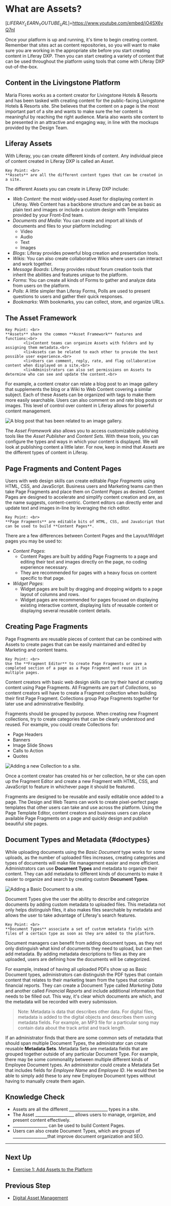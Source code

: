 # What are Assets?

[$LIFERAY_LEARN_YOUTUBE_URL$]=https://www.youtube.com/embed/jO4SX6yQ7nI

Once your platform is up and running, it's time to begin creating content. Remember that sites act as content repositories, so you will want to make sure you are working in the appropriate site before you start creating content in Liferay DXP. Then you can start creating a variety of content that can be used throughout the platform using tools that come with Liferay DXP out-of-the-box.

## Content in the Livingstone Platform

Maria Flores works as a content creator for Livingstone Hotels & Resorts and has been tasked with creating content for the public-facing Livingstone Hotels & Resorts site. She believes that the content on a page is the most important part of a site and wants to make sure the her content is meaningful by reaching the right audience. Maria also wants site content to be presented in an attractive and engaging way, in line with the mockups provided by the Design Team.

## Liferay Assets

With Liferay, you can create different kinds of content. Any individual piece of content created in Liferay DXP is called an _Asset_.

```{important}
Key Point: <br>
**Assets** are all the different content types that can be created in a site.
```

The different Assets you can create in Liferay DXP include:

* _Web Content_: the most widely-used Asset for displaying content in Liferay. Web Content has a backbone structure and can be as basic as plain text and images or include a custom design with Templates provided by your Front-End team.
* _Documents and Media_: You can create and import all kinds of documents and files to your platform including:
	* Video
	* Audio
	* Text
	* Images
* _Blogs_: Liferay provides powerful blog creation and presentation tools.
* _Wikis_: You can also create collaborative Wikis where users can interact and work together.
* _Message Boards_: Liferay provides robust forum creation tools that inherit the abilities and features unique to the platform.
* _Forms_: You can create all kinds of Forms to gather and analyze data from users on the platform.
* _Polls_: A little simpler than Liferay Forms, Polls are used to present questions to users and gather their quick responses.
* _Bookmarks_: With bookmarks, you can collect, store, and organize URLs.

## The Asset Framework

```{important}
Key Point: <br>
**Assets** share the common **Asset Framework** features and functions:<br>
		<li>Content teams can organize Assets with folders and by assigning them metadata.<br>
		<li>Assets can be related to each other to provide the best possible user experience.<br>
		<li>Users can comment, reply, rate, and flag collaborative content when displayed on a site.<br>
		<li>Administrators can also set permissions on Assets to determine who can see and update the content.<br>
```

For example, a content creator can relate a blog post to an image gallery that supplements the blog or a Wiki to Web Content covering a similar subject. Each of these Assets can be organized with tags to make them more easily searchable. Users can also comment on and rate blog posts or images. This level of control over content in Liferay allows for powerful content management.

![A blog post that has been related to an image gallery.](./images/related.png)

The _Asset Framework_ also allows you to access customizable publishing tools like the _Asset Publisher_ and _Content Sets_. With these tools, you can configure the types and ways in which your content is displayed. We will look at publishing content a little later. For now, keep in mind that _Assets_ are the different types of content in Liferay.

## Page Fragments and Content Pages

Users with web design skills can create editable _Page Fragments_ using HTML, CSS, and JavaScript. Business users and Marketing teams can then take Page Fragments and place them on _Content Pages_ as desired. Content Pages are designed to accelerate and simplify content creation and are, as the name suggests, content-centric. Content editors can directly enter and update text and images in-line by leveraging the rich editor.

```{important}
Key Point: <br>
**Page Fragments** are editable bits of HTML, CSS, and JavaScript that can be used to build **Content Pages**.
```

There are a few differences between Content Pages and the Layout/Widget pages you may be used to:
* _Content Pages_:
	* Content Pages are built by adding Page Fragments to a page and editing their text and images directly on the page, no coding experience necessary.
	* They are recommended for pages with a heavy focus on content specific to that page.
* _Widget Pages_:
	* Widget pages are built by dragging and dropping widgets to a page layout of columns and rows.
	* Widget pages are recommended for pages focused on displaying existing interactive content, displaying lists of reusable content or displaying several reusable content details.

## Creating Page Fragments

Page Fragments are reusable pieces of content that can be combined with Assets to create pages that can be easily maintained and edited by Marketing and content teams.

```{important}
Key Point: <br>
Use the **Fragment Editor** to create Page Fragments or save a completed section of a page as a Page Fragment and reuse it in multiple pages.
```

Content creators with basic web design skills can try their hand at creating content using Page Fragments. All Fragments are part of _Collections_, so content creators will have to create a Fragment collection when building their first Page Fragment. Collections group Page Fragments together for later use and administrative flexibility.

Fragments should be grouped by purpose. When creating new Fragment collections, try to create categories that can be clearly understood and reused. For example, you could create Collections for:
* Page Headers
* Banners
* Image Slide Shows
* Calls to Action
* Quotes

![Adding a new Collection to a site.](./images/new-collection.png)

Once a content creator has created his or her collection, he or she can open up the Fragment Editor and create a new Fragment with HTML, CSS, and JavaScript to feature in whichever page it should be featured.

Fragments are designed to be reusable and easily editable once added to a page. The Design and Web Teams can work to create pixel-perfect page templates that other users can take and use across the platform. Using the Page Template Editor, content creators and business users can place available Page Fragments on a page and quickly design and publish beautiful site pages.

## Document Types and Metadata {#doctypes}

While uploading documents using the _Basic Document_ type works for some uploads, as the number of uploaded files increases, creating categories and types of documents will make file management easier and more efficient. Administrators can use **Document Types** and metadata to organize their content. They can add metadata to different kinds of documents to make it easier to organize and search by creating custom **Document Types**.

![Adding a Basic Document to a site.](./images/basic-document.png)

Document Types give the user the ability to describe and categorize documents by adding custom metadata to uploaded files. This metadata not only helps distinguish files, it also makes files searchable by metadata and allows the user to take advantage of Liferay's search features.

```{important}
Key Point: <br>
**Document Types** associate a set of custom metadata fields with files of a certain type as soon as they are added to the platform.
```

Document managers can benefit from adding document types, as they not only distinguish what kind of documents they need to upload, but can then add metadata. By adding metadata descriptions to files as they are uploaded, users are defining how the documents will be categorized.

For example, instead of having all uploaded PDFs show up as Basic Document types, administrators can distinguish the PDF types that contain content that relates to their marketing team from the types that contain financial reports. They can create a Document Type called _Marketing Data_ and another called _Financial Reports_ and include additional information that needs to be filled out. This way, it's clear which documents are which, and the metadata will be recorded with every submission.

> Note: Metadata is data that describes other data. For digital files, metadata is added to the digital objects and describes them using metadata fields. For example, an MP3 file for a particular song may contain data about the track artist and track length.


If an administrator finds that there are some common sets of metadata that should span multiple Document Types, the administrator can create reusable **Metadata Sets**. Metadata Sets are metadata fields that are grouped together outside of any particular Document Type. For example, there may be some commonality between multiple different kinds of Employee Document types. An administrator could create a Metadata Set that includes fields for _Employee Name_ and _Employee ID_. He would then be able to simply add these to any new Employee Document types without having to manually create them again.

## Knowledge Check

  * Assets are all the different ___________________ types in a site.
  * The Asset ___________________ allows users to manage, organize, and present content effectively.
  * _________________ can be used to build Content Pages.
  * Users can also create Document Types, which are groups of _________________that improve document organization and SEO.

---

## Next Up

* [Exercise 1: Add Assets to the Platform](./exercise-1-add-assets-to-platform.md)

## Previous Step

* [Digital Asset Management](../digital-asset-management.md)